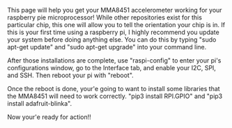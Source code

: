 This page will help you get your MMA8451 accelerometer working for your raspberry pie microprocessor! While other repositories exist for this particular chip, this one will allow you to tell the orientation your chip is in.
If this is your first time using a raspberry pi, I highly recommend you update your system before doing anything else. You can do this by typing "sudo apt-get update" and "sudo apt-get upgrade" into your command line. 

After those installations are complete, use "raspi-config" to enter your pi's configurations window, go to the Interface tab, and enable your I2C, SPI, and SSH. Then reboot your pi with "reboot".

Once the reboot is done, your'e going to want to install some libraries that the MMA8451 will need to work correctly. 
"pip3 install RPI.GPIO" and "pip3 install adafruit-blinka". 

Now your'e ready for action!!

